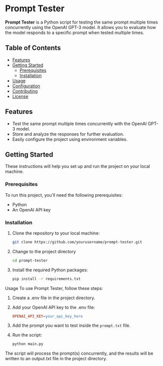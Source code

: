 # Prompt Tester

**Prompt Tester** is a Python script for testing the same prompt multiple times concurrently using the OpenAI GPT-3 model. It allows you to evaluate how the model responds to a specific prompt when tested multiple times.

## Table of Contents

- [Features](#features)
- [Getting Started](#getting-started)
  - [Prerequisites](#prerequisites)
  - [Installation](#installation)
- [Usage](#usage)
- [Configuration](#configuration)
- [Contributing](#contributing)
- [License](#license)

## Features

- Test the same prompt multiple times concurrently with the OpenAI GPT-3 model.
- Store and analyze the responses for further evaluation.
- Easily configure the project using environment variables.

## Getting Started

These instructions will help you set up and run the project on your local machine.

### Prerequisites

To run this project, you'll need the following prerequisites:

- Python
- An OpenAI API key

### Installation

1. Clone the repository to your local machine:

   ```bash
   git clone https://github.com/yourusername/prompt-tester.git
   ```
2. Change to the project directory
   
   ```bash
   cd prompt-tester
   ```
  
3. Install the required Python packages:

   ```bash
   pip install -r requirements.txt
   ```

Usage
To use Prompt Tester, follow these steps:

1. Create a .env file in the project directory.
2. Add your OpenAI API key to the .env file: 

   ```makefile
   OPENAI_API_KEY=your_api_key_here
   ```
3. Add the prompt you want to test inside the `prompt.txt` file.
4. Run the script:

   ```bash
   python main.py
   ```
   
The script will process the prompt(s) concurrently, and the results will be written to an output.txt file in the project directory.
